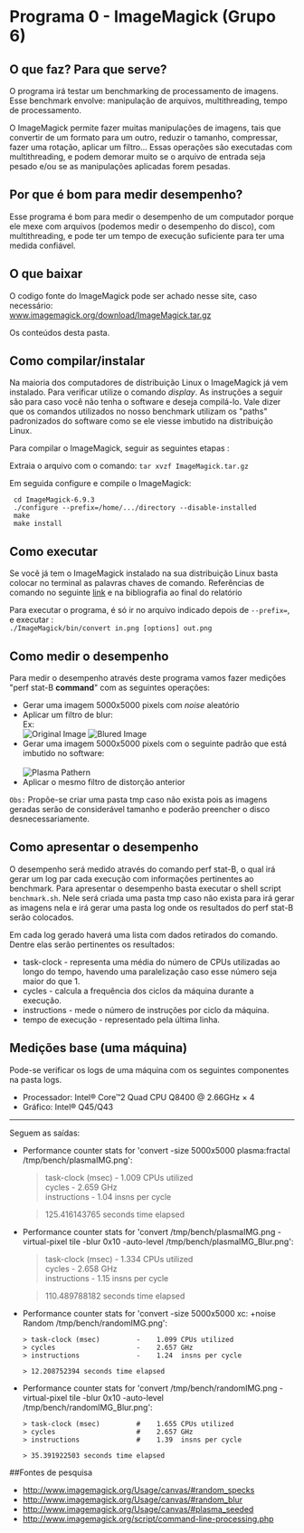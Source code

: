 # Programa 0 - ImageMagick (Grupo 6)

## O que faz? Para que serve?
O programa irá testar um benchmarking de processamento de imagens. Esse benchmark envolve: manipulação de arquivos, multithreading, tempo de processamento.

O ImageMagick permite fazer muitas manipulações de imagens, tais que convertir de um formato para um outro, reduzir o tamanho, compressar, fazer uma rotação, aplicar um filtro... Essas operações são executadas com multithreading, e podem demorar muito se o arquivo de entrada seja pesado e/ou se as manipulações aplicadas forem pesadas. 

## Por que é bom para medir desempenho?
Esse programa é bom para medir o desempenho de um computador porque ele mexe com arquivos (podemos medir o desempenho do disco), com multithreading, e pode ter um tempo de execução suficiente para ter uma medida confiável. 

## O que baixar
O codigo fonte do ImageMagick pode ser achado nesse site, caso necessário:     
www.imagemagick.org/download/ImageMagick.tar.gz

Os conteúdos desta pasta.

## Como compilar/instalar

Na maioria dos computadores de distribuição Linux o ImageMagick já vem instalado. Para verificar utilize o comando *display*. As instruções a seguir são para caso você não tenha o software e deseja compilá-lo. Vale dizer que os comandos utilizados no nosso benchmark utilizam os "paths" padronizados do software como se ele viesse imbutido na distribuição Linux.


Para compilar o ImageMagick, seguir as seguintes etapas : 

Extraia o arquivo com o comando:
``tar xvzf ImageMagick.tar.gz``

Em seguida configure e compile o ImageMagick:
```
 cd ImageMagick-6.9.3
 ./configure --prefix=/home/.../directory --disable-installed
 make
 make install
 ```
 
## Como executar

Se você já tem o ImageMagick instalado na sua distribuição Linux basta colocar no terminal as palavras chaves de comando. Referências de comando no seguinte [link](http://www.imagemagick.org/script/command-line-processing.php) e na bibliografia ao final do relatório

Para executar o programa, é só ir no arquivo indicado depois de ``--prefix=``, e executar :   
```./ImageMagick/bin/convert in.png [options] out.png```

## Como medir o desempenho

Para medir o desempenho através deste programa vamos fazer medições "perf stat-B **command**" com as seguintes operações:
* Gerar uma imagem 5000x5000 pixels com *noise* aleatório
* Aplicar um filtro de blur:
</br>Ex:</br> ![Original Image](http://www.imagemagick.org/Usage/canvas/random.png) ![Blured Image](http://www.imagemagick.org/Usage/canvas/random_10.png)
* Gerar uma imagem 5000x5000 pixels com o seguinte padrão que está imbutido no software:
</br></br> ![Plasma Pathern](http://www.imagemagick.org/Usage/canvas/plasma_seeded.jpg)
* Aplicar o mesmo filtro de distorção anterior

`Obs:` Propõe-se criar uma pasta tmp caso não exista pois as imagens geradas serão de considerável tamanho e poderão preencher o disco desnecessariamente.

## Como apresentar o desempenho

O desempenho será medido através do comando perf stat-B, o qual irá gerar um log par cada execução com informações pertinentes ao benchmark.
Para apresentar o desempenho basta executar o shell script ``benchmark.sh``. Nele será criada uma pasta tmp caso não exista para irá gerar as imagens nela
e irá gerar uma pasta log onde os resultados do perf stat-B serão colocados.

Em cada log gerado haverá uma lista com dados retirados do comando. Dentre elas serão pertinentes os resultados:
 * task-clock 			- representa uma média do número de CPUs utilizadas ao longo do tempo, havendo uma paralelização caso esse número seja maior do que 1.
 * cycles 				- calcula a frequência dos ciclos da máquina durante a execução.
 * instructions 		- mede o número de instruções por ciclo da máquina.
 * tempo de execução - representado pela última linha.

## Medições base (uma máquina)

Pode-se verificar os logs de uma máquina com os seguintes componentes na pasta logs.
* Processador: Intel® Core™2 Quad CPU Q8400 @ 2.66GHz × 4 
* Gráfico: Intel® Q45/Q43 
___
Seguem as saídas:

* Performance counter stats for 'convert -size 5000x5000 plasma:fractal /tmp/bench/plasmaIMG.png':

     > task-clock (msec)         -    1.009 CPUs utilized          
     > cycles                    -    2.659 GHz                    
     > instructions              -    1.04  insns per cycle        
     
     > 125.416143765 seconds time elapsed
  
* Performance counter stats for 'convert /tmp/bench/plasmaIMG.png -virtual-pixel tile -blur 0x10 -auto-level /tmp/bench/plasmaIMG_Blur.png':

     > task-clock (msec)         -    1.334 CPUs utilized          
     > cycles                    -    2.658 GHz                    
     > instructions              -    1.15  insns per cycle
     
     > 110.489788182 seconds time elapsed

* Performance counter stats for 'convert -size 5000x5000 xc: +noise Random /tmp/bench/randomIMG.png':

      > task-clock (msec)         -    1.099 CPUs utilized          
      > cycles                    -    2.657 GHz                    
      > instructions              -    1.24  insns per cycle        
     
      > 12.208752394 seconds time elapsed
 
* Performance counter stats for 'convert /tmp/bench/randomIMG.png -virtual-pixel tile -blur 0x10 -auto-level /tmp/bench/randomIMG_Blur.png':

      > task-clock (msec)         #    1.655 CPUs utilized          
      > cycles                    #    2.657 GHz                    
      > instructions              #    1.39  insns per cycle    
      
      > 35.391922503 seconds time elapsed
      
##Fontes de pesquisa

* http://www.imagemagick.org/Usage/canvas/#random_specks
* http://www.imagemagick.org/Usage/canvas/#random_blur
* http://www.imagemagick.org/Usage/canvas/#plasma_seeded
* http://www.imagemagick.org/script/command-line-processing.php

